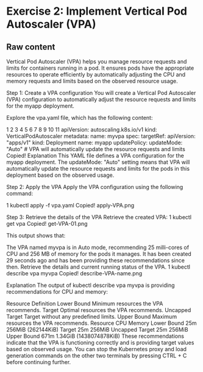 # Exercise 2: Implement Vertical Pod Autoscaler (VPA)

## Raw content

Vertical Pod Autoscaler (VPA) helps you manage resource requests and limits for containers running in a pod. It ensures pods have the appropriate resources to operate efficiently by automatically adjusting the CPU and memory requests and limits based on the observed resource usage.

Step 1: Create a VPA configuration
You will create a Vertical Pod Autoscaler (VPA) configuration to automatically adjust the resource requests and limits for the myapp deployment.

Explore the vpa.yaml file, which has the following content:

1
2
3
4
5
6
7
8
9
10
11
apiVersion: autoscaling.k8s.io/v1
kind: VerticalPodAutoscaler
metadata:
  name: myvpa
spec:
  targetRef:
    apiVersion: "apps/v1"
    kind: Deployment
    name: myapp
  updatePolicy:
    updateMode: "Auto"  # VPA will automatically update the resource requests and limits
Copied!
Explanation
This YAML file defines a VPA configuration for the myapp deployment. The updateMode: "Auto" setting means that VPA will automatically update the resource requests and limits for the pods in this deployment based on the observed usage.

Step 2: Apply the VPA
Apply the VPA configuration using the following command:

1
kubectl apply -f vpa.yaml
Copied!
apply-VPA.png

Step 3: Retrieve the details of the VPA
Retrieve the created VPA:
1
kubectl get vpa
Copied!
get-VPA-01.png

This output shows that:

The VPA named myvpa is in Auto mode, recommending 25 milli-cores of CPU and 256 MB of memory for the pods it manages.
It has been created 29 seconds ago and has been providing these recommendations since then.
Retrieve the details and current running status of the VPA.
1
kubectl describe vpa myvpa
Copied!
describe-VPA-name.png

Explanation
The output of kubectl describe vpa myvpa is providing recommendations for CPU and memory:

Resource	Definition
Lower Bound	Minimum resources the VPA recommends.
Target	Optimal resources the VPA recommends.
Uncapped Target	Target without any predefined limits.
Upper Bound	Maximum resources the VPA recommends.
Resource	CPU	Memory
Lower Bound	25m	256MiB (262144KiB)
Target	25m	256MiB
Uncapped Target	25m	256MiB
Upper Bound	671m	1.34GiB (1438074878KiB)
These recommendations indicate that the VPA is functioning correctly and is providing target values based on observed usage.
You can stop the Kubernetes proxy and load generation commands on the other two terminals by pressing CTRL + C before continuing further.
